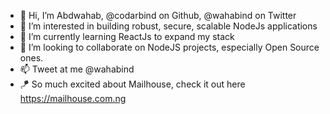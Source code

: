 - 👋 Hi, I’m Abdwahab, @codarbind on Github, @wahabind on Twitter
- 👀 I’m interested in building robust, secure, scalable NodeJs applications
- 🌱 I’m currently learning ReactJs to expand my stack
- 💞️ I’m looking to collaborate on NodeJS projects, especially Open Source ones.
- 📫 Tweet at me @wahabind
- 🪁 So much excited about Mailhouse, check it out here https://mailhouse.com.ng

<!---
codarbind/codarbind is a ✨ special ✨ repository because its `README.md` (this file) appears on your GitHub profile.
You can click the Preview link to take a look at your changes.
--->

